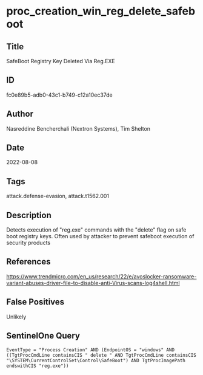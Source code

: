 # proc_creation_win_reg_delete_safeboot

## Title
SafeBoot Registry Key Deleted Via Reg.EXE

## ID
fc0e89b5-adb0-43c1-b749-c12a10ec37de

## Author
Nasreddine Bencherchali (Nextron Systems), Tim Shelton

## Date
2022-08-08

## Tags
attack.defense-evasion, attack.t1562.001

## Description
Detects execution of "reg.exe" commands with the "delete" flag on safe boot registry keys. Often used by attacker to prevent safeboot execution of security products

## References
https://www.trendmicro.com/en_us/research/22/e/avoslocker-ransomware-variant-abuses-driver-file-to-disable-anti-Virus-scans-log4shell.html

## False Positives
Unlikely

## SentinelOne Query
```
EventType = "Process Creation" AND (EndpointOS = "windows" AND ((TgtProcCmdLine containsCIS " delete " AND TgtProcCmdLine containsCIS "\SYSTEM\CurrentControlSet\Control\SafeBoot") AND TgtProcImagePath endswithCIS "reg.exe"))

```